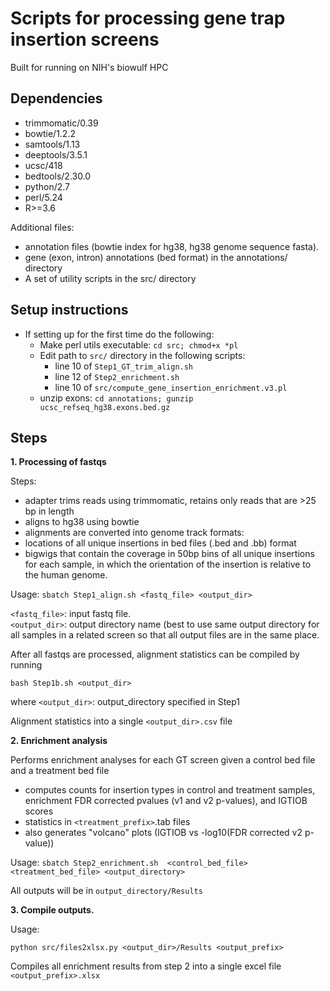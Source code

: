 # Scripts for processing gene trap insertion screens

Built for running on NIH's biowulf HPC

## Dependencies
   
  * trimmomatic/0.39
  * bowtie/1.2.2
  * samtools/1.13 
  * deeptools/3.5.1
  * ucsc/418
  * bedtools/2.30.0
  * python/2.7
  * perl/5.24
  * R>=3.6
  
     
Additional files:

* annotation files (bowtie index for hg38, hg38 genome sequence fasta).
* gene (exon, intron) annotations (bed format) in the annotations/ directory 
* A set of utility scripts in the src/ directory


## Setup instructions

* If setting up for the first time do the following:  
	* Make perl utils executable:
	  	`cd src;
  		chmod+x *pl`
	* Edit path to `src/` directory in the following scripts:
		- line 10 of `Step1_GT_trim_align.sh`
		- line 12 of `Step2_enrichment.sh`
		- line 10 of `src/compute_gene_insertion_enrichment.v3.pl`
	* unzip exons: `cd annotations; gunzip ucsc_refseq_hg38.exons.bed.gz`

## Steps

**1. Processing of fastqs**

Steps:

* adapter trims reads using trimmomatic, retains only reads that are >25 bp in length
* aligns to hg38 using bowtie
* alignments are converted into genome track formats:
* locations of all unique insertions in bed files (.bed and .bb) format 
* bigwigs that contain the coverage in 50bp bins of all unique insertions for each sample, in which the orientation of the insertion is relative to the human genome.
	
Usage:
	`sbatch Step1_align.sh <fastq_file> <output_dir>`

`<fastq_file>`: input fastq file.  
`<output_dir>`: output directory name (best to use same output directory for all samples in a related screen so that all output files are in the same place.
	
After all fastqs are processed, alignment statistics can be compiled by running

`bash Step1b.sh <output_dir>`
     
where `<output_dir>`: output_directory specified in Step1
     
Alignment statistics into a single `<output_dir>.csv` file
     

 
**2. Enrichment analysis**

Performs enrichment analyses for each GT screen given a control bed file and a treatment bed file
 
- computes counts for insertion types in control and treatment samples, enrichment FDR corrected pvalues (v1 and v2 p-values), and IGTIOB scores
- statistics in `<treatment_prefix>`.tab files
- also generates "volcano" plots (IGTIOB vs -log10(FDR corrected v2 p-value))

Usage:
      `sbatch Step2_enrichment.sh  <control_bed_file> <treatment_bed_file> <output_directory>`

All outputs will be in `output_directory/Results`

**3. Compile outputs.**

   Usage:
 
   `python src/files2xlsx.py <output_dir>/Results <output_prefix>`

   Compiles all enrichment results from step 2 into a single excel file `<output_prefix>.xlsx`
